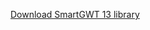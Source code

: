 <a href="https://www.smartclient.com/product/download-bounce.jsp?product=smartgwt&license=lgpl&version=13.0p&nightly=true" download>Download SmartGWT 13 library</a>
